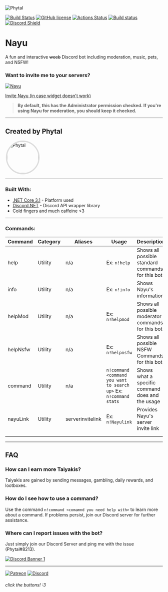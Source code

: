 <img src="https://i.imgur.com/1tT1Wkk.png" alt="Phytal" style="box-shadow: 25px 25px 50px 0 white inset, -25px -25px 50px 0 white inset;"/>

[![Build Status](https://api.travis-ci.org/Phytal/Nayu.svg?branch=master)](https://travis-ci.org/Phytal/Nayu)
[![GitHub license](https://img.shields.io/badge/license-MIT-blue.svg)](https://github.com/Phytal/Nayu/blob/master/LICENSE)
[![Actions Status](https://github.com/Phytal/Nayu/workflows/.NET%20Core/badge.svg)](https://github.com/Phytal/Nayu/actions)
[![Build status](https://ci.appveyor.com/api/projects/status/x9ckwganoya5ap5h?svg=true)](https://ci.appveyor.com/project/Phytal/nayu)
[![Discord Shield](https://discordapp.com/api/guilds/601118427909718076/widget.png?style=shield)](https://discord.gg/eyHg6hS)
# Nayu
A fun and interactive ~~weeb~~ Discord bot including moderation, music, pets, and NSFW!
### **Want to invite me to your servers?**  
<a href="https://discordbots.org/bot/417160957010116608" >
  <img src="https://discordbots.org/api/widget/417160957010116608.svg" alt="Nayu" />
</a>

[Invite Nayu (in case widget doesn't work)](https://discordapp.com/oauth2/authorize?client_id=598335076689772554&permissions=8&scope=bot)

>  **By default, this has the Administrator permission checked. If you're using Nayu for moderation, you should keep it checked.**

___
## **Created by Phytal**   
<a href="https://top.gg/user/264897146837270529">
  <img src="https://images.discordapp.net/avatars/264897146837270529/1f7cc60c2191e10e5a595a2e1fedcbf4.png?size=" alt="Phytal" style="width: 100px; height: 100px;  border-radius: 50%; scale(1);margin-left:2px; border: 4px solid Gainsboro;"/>
</a>

____

### Built With:

* [.NET Core 3.1](https://docs.microsoft.com/en-us/dotnet/core/) - Platform used
* [Discord.NET](https://github.com/RogueException/Discord.Net) - Discord API wrapper library
* Cold fingers and much caffeine <3

___
### Commands: 
| Command  | Category | Aliases          | Usage                                                         | Description                                        |
|----------|----------|------------------|---------------------------------------------------------------|----------------------------------------------------|
| help     | Utility  | n/a              | Ex: `n!help`                                                    | Shows all possible standard commands for this bot  |
| info     | Utility  | n/a              | Ex: `n!info`                                                    | Shows Nayu's information                           |
| helpMod  | Utility  | n/a              | Ex: `n!helpmod`                                                 | Shows all possible moderator commands for this bot |
| helpNsfw | Utility  | n/a              | Ex: `n!helpnsfw`                                                | Shows all possible NSFW Commands for this bot      |
| command  | Utility  | n/a              | `n!command <command you want to search up>` Ex: `n!command stats` | Shows what a specific command does and the usage   |
| nayuLink | Utility  | serverinvitelink | Ex: `n!Nayulink`                                                | Provides Nayu's server invite link                 |
|          |          |                  |                                                               |                                                    |
|          |          |                  |                                                               |   
___
## **FAQ**

### **How can I earn more Taiyakis?** 
Taiyakis are gained by sending messages, gambling, daily rewards, and lootboxes. 

### **How do I see how to use a command?**
Use the command `n!command <comamnd you need help with>` to learn more about a command. If problems persist, join our Discord server for further assistance.

### **Where can I report issues with the bot?**
Just simply join our Discord Server and ping me with the issue (Phytal#8213).

[![Discord Banner 1](https://discordapp.com/api/guilds/601118427909718076/widget.png?style=banner1)](https://discord.gg/eyHg6hS)

___ 

[![Patreon](https://i.imgur.com/2MUFxtl.png)](https://www.patreon.com/bePatron?u=11916521)
[![Discord](https://i.imgur.com/K0APYms.png)](https://discord.gg/eyHg6hS)


###### *click the buttons! :3*